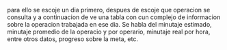 para ello se escoje un dia primero, despues de escoje que operacion se consulta y a continuacion de ve una tabla con cun complejo de informacion sobre la operacion trabajada en ese dia. Se habla del minutaje estimado, minutaje promedio de la operacio y por operario, minutaje real por hora, entre otros datos, progreso sobre la meta, etc.